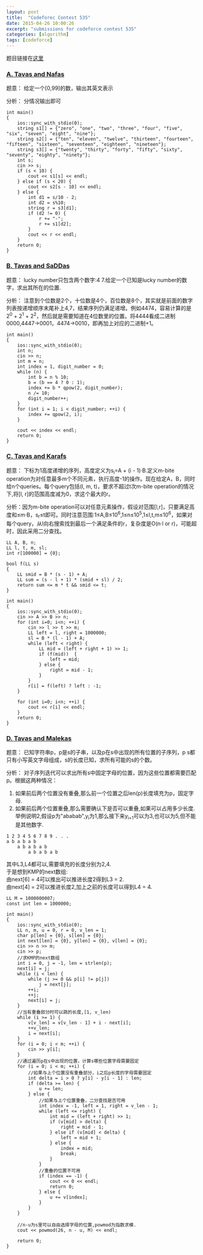```yaml
---
layout: post
title:  "Codeforec Contest 535"
date: 2015-04-26 10:00:26
excerpt: "submissions for codeforce contest 535"
categories: [algorithm]
tags: [codeforce]
---
```


题目链接在[这里](http://codeforces.com/contest/535)

<!--more-->

### [A. Tavas and Nafas](http://codeforces.com/contest/535/problem/A)

题意： 给定一个[0,99]的数，输出其英文表示

分析： 分情况输出即可

```
int main()
{
    ios::sync_with_stdio(0);
    string s1[] = {"zero", "one", "two", "three", "four", "five", "six", "seven", "eight", "nine"};
    string s2[] = {"ten", "eleven", "twelve", "thirteen", "fourteen", "fifteen", "sixteen", "seventeen", "eighteen", "nineteen"};
    string s3[] = {"twenty", "thirty", "forty", "fifty", "sixty", "seventy", "eighty", "ninety"};
    int s;
    cin >> s;
    if (s < 10) {
        cout << s1[s] << endl;
    } else if (s < 20) {
        cout << s2[s - 10] << endl;
    } else {
        int d1 = s/10 - 2;
        int d2 = s%10;
        string r = s3[d1];
        if (d2 != 0) {
            r += "-";
            r += s1[d2];
        }
        cout << r << endl;
    }
    return 0;
}
```

### [B. Tavas and SaDDas](http://codeforces.com/contest/535/problem/B)

题意： lucky number只包含两个数字:4 7.给定一个已知是lucky number的数字，求出其所在的位置.

分析： 注意到个位数是2个，十位数是4个，百位数是8个，其实就是前面的数字列表按递增顺序末尾补上4,7，结果序列仍满足递增。例如4474，容易计算的是2<sup>0</sup> + 2<sup>1</sup> + 2<sup>2</sup>，然后就是需要知道在4位数里的位置。将4444看成二进制0000,4447&rarr;0001，4474&rarr;0010，即再加上对应的二进制+1。

```
int main()
{
    ios::sync_with_stdio(0);
    int n;
    cin >> n;
    int m = n;
    int index = 1, digit_number = 0;
    while (n) {
        int b = n % 10;
        b = (b == 4 ? 0 : 1);
        index += b * qpow(2, digit_number);
        n /= 10;
        digit_number++;
    }
    for (int i = 1; i < digit_number; ++i) {
        index += qpow(2, i);
    }

    cout << index << endl;
    return 0;
}
```


### [C. Tavas and Karafs](http://codeforces.com/contest/535/problem/C)  

题意： 下标为1高度递增的序列，高度定义为s<sub>i</sub>=A + (i - 1)&middot;B.定义m-bite operation为对任意最多m个不同元素，执行高度-1的操作。现在给定A，B，同时给n个queries。每个query包括(l, m, t)，要求不超过t次m-bite operation的情况下,将[l, r]的范围高度减为0，求这个最大的r。

分析：因为m-bite operation可以对任意元素操作，假设对范围[l,r]，只要满足高度和&le;m&middot;B，s<sub>r</sub>&le;t即可。同时注意范围:1&le;A,B&le;10<sup>6</sup>,1&le;n&le;10<sup>5</sup>,1&le;l,t,m&le;10<sup>6</sup>，如果对每个query，从l向右搜索找到最后一个满足条件的r，复杂度是O(n&middot;l or r)，可能超时，因此采用二分查找。

```
LL A, B, n;
LL l, t, m, sl;
int r[100000] = {0};

bool f(LL s)
{
    LL smid = B * (s - 1) + A;
    LL sum = (s - l + 1) * (smid + sl) / 2;
    return sum <= m * t && smid <= t;
}

int main()
{
    ios::sync_with_stdio(0);
    cin >> A >> B >> n;
    for (int i=0; i<n; ++i) {
        cin >> l >> t >> m;
        LL left = l, right = 1000000;
        sl = B * (l - 1) + A;
        while (left < right) {
            LL mid = (left + right + 1) >> 1;
            if (f(mid))  {
                left = mid;
            } else {
                right = mid - 1;
            }
        }
        r[i] = f(left) ? left : -1;
    }

    for (int i=0; i<n; ++i) {
        cout << r[i] << endl;
    }
    return 0;
}
```

### [D. Tavas and Malekas](http://codeforces.com/contest/535/problem/D)  

题意： 已知字符串p，p是s的子串，以及p在s中出现的所有位置的子序列，p s都只有小写英文字母组成，s的长度已知，求所有可能的s的个数。

分析： 对子序列迭代可以求出所有s中固定字母的位置，因为这些位置都需要匹配p。根据这两种情况：  
1. 如果前后两个位置没有重叠,那么前一个位置之后len(p)长度填充为p，固定字母.  
2. 如果前后两个位置重叠,那么需要确认下是否可以重叠,如果可以占用多少长度.  
举例说明2,假设p为"ababab",y<sub>i</sub>为1,那么接下来y<sub>i+1</sub>可以为3,也可以为5,但不能是其他数字.    

```
1 2 3 4 5 6 7 8 9 . . .
a b a b a b
    a b a b a b
        a b a b a b
```
其中L3,L4都可以,需要填充的长度分别为2,4.  
于是想到KMP的next数组:  
由next[6] = 4可以推出可以推进长度2得到L3 = 2.    
由next[4] = 2可以推进长度2,加上之前的长度可以得到L4 = 4.  

```
LL M = 1000000007;
const int len = 1000000;

int main()
{
    ios::sync_with_stdio(0);
    LL n, m, u = 0, r = 0, v_len = 1;
    char p[len] = {0}, s[len] = {0};
    int next[len] = {0}, y[len] = {0}, v[len] = {0};
    cin >> n >> m;
    cin >> p;
    //求KMP的next数组
    int i = 0, j = -1, len = strlen(p);
    next[i] = j;
    while (i < len) {
        while (j >= 0 && p[i] != p[j])
            j = next[j];
        ++i;
        ++j;
        next[i] = j;
    }
    //当有重叠部分时可以跳的长度,[1, v_len)
    while (i >= 1) {
        v[v_len] = v[v_len - 1] + i - next[i];
        ++v_len;
        i = next[i];
    }
    for (i = 0; i < m; ++i) {
        cin >> y[i];
    }
    //通过遍历p在s中出现的位置，计算s哪些位置字母需要固定
    for (i = 0; i < m; ++i) {
        //如果与上个位置没有重叠部分，i之后p长度的字母需要固定
        int delta = i > 0 ? y[i] - y[i - 1] : len;
        if (delta >= len) {
            u += len;
        } else {
            //如果与上个位置重叠，二分查找是否可用
            int index = -1, left = 1, right = v_len - 1;
            while (left <= right) {
                int mid = (left + right) >> 1;
                if (v[mid] > delta) {
                    right = mid - 1;
                } else if (v[mid] < delta) {
                    left = mid + 1;
                } else {
                    index = mid;
                    break;
                }
            }
            //重叠的位置不可用
            if (index == -1) {
                cout << 0 << endl;
                return 0;
            } else {
                u += v[index];
            }
        }
    }

    //n-u为s里可以自由选择字母的位置,powmod为指数求模.
    cout << powmod(26, n - u, M) << endl;

    return 0;
}
```
